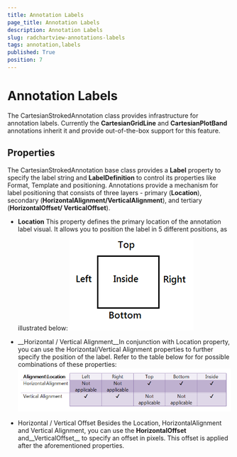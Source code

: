 ```yaml
---
title: Annotation Labels
page_title: Annotation Labels
description: Annotation Labels
slug: radchartview-annotations-labels
tags: annotation,labels
published: True
position: 7
---
```


# Annotation Labels



The CartesianStrokedAnnotation class provides infrastructure for annotation labels. Currently the __CartesianGridLine__ and __CartesianPlotBand__ annotations inherit it and provide out-of-the-box support for this feature.
      

## Properties

The CartesianStrokedAnnotation base class provides a __Label__ property to specify the label string and __LabelDefinition__ to control its properties like Format, Template and positioning. Annotations provide a mechanism for label positioning that consists of three layers - primary (__Location__), secondary (__HorizontalAlignment/VerticalAlignment__), and tertiary (__HorizontalOffset/ VerticalOffset__).
        

* __Location__ This property defines the primary location of the annotation label visual. It allows you to position the label in 5 different positions, as illustrated below:
![Rad Chart View-annotations-label-location](images/RadChartView-annotations-label-location.png)

* __Horizontal / Vertical Alignment__In conjunction with Location property, you can use the Horizontal/Vertical Alignment properties to further specify the position of the label. Refer to the table below for for possible combinations of these properties:
            ![Rad Chart View-annotations-alignment-location](images/RadChartView-annotations-alignment-location.png)

* Horizontal / Vertical Offset Besides the Location, HorizontalAlignment and Vertical Alignment, you can use the __HorizontalOffset__ and__VerticalOffset__ to specify an offset in pixels. This offset is applied after the aforementioned properties.
            
